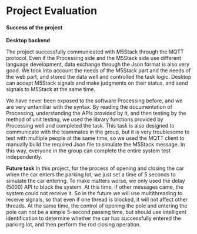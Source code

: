 # Project Evaluation
#### Success of the project
**Desktop backend**

The project successfully communicated with M5Stack through the MQTT protocol. Even if the Processing side and the M5Stack side use different language development, data exchange through the Json format is also very good. We took into account the needs of the M5Stack part and the needs of the web part, and stored the data well and controlled the task logic. Desktop can accept M5Stack signals and make judgments on their status, and send signals to M5Stack at the same time.

We have never been exposed to the software Processing before, and we are very unfamiliar with the syntax. By reading the documentation of Processing, understanding the APIs provided by it, and then testing by the method of unit testing, we used the library functions provided by Processing well and completed the task. This task is also designed to communicate with the teammates in the group, but it is very troublesome to test with multiple people at the same time, so we used the MQTT client to manually build the required Json file to simulate the M5Stack message. In this way, everyone in the group can complete the entire system test independently.

**Future task**
In this project, for the process of opening and closing the car when the car enters the parking lot, we just set a time of 5 seconds to simulate the car entering. To make matters worse, we only used the delay (5000) API to block the system. At this time, if other messages came, the system could not receive it. So in the future we will use multithreading to receive signals, so that even if one thread is blocked, it will not affect other threads. At the same time, the control of opening the pole and entering the pole can not be a simple 5-second passing time, but should use intelligent identification to determine whether the car has successfully entered the parking lot, and then perform the rod closing operation.